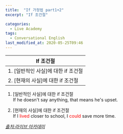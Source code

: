 ```yaml
---
title:  "If 가정법 part1+2"
excerpt: "If 조건절"

categories:
  - Live Academy
tags:
  - Conversational English
last_modified_at: 2020-05-25T09:46
---
```


|		<center>If 조건절</center>				|	
| :-------------------------------------------			| 
| 1. [일반적인 사실]에 대한 if 조건절					| 
| 2. [현재의 사실]에 대한 if 조건절					| 

  

1. [일반적인 사실]에 대한 if 조건절  
If he doesn't say anything, that means he's upset.  

2. [현재의 사실]에 대한 if 조건절  
If I <span style="color:red">lived</span> closer to school, I <span style="color:red">could</span> save more time.  

    
*[출처:라이브 아카데미](https://youtu.be/zzo-JxNNyTE)*